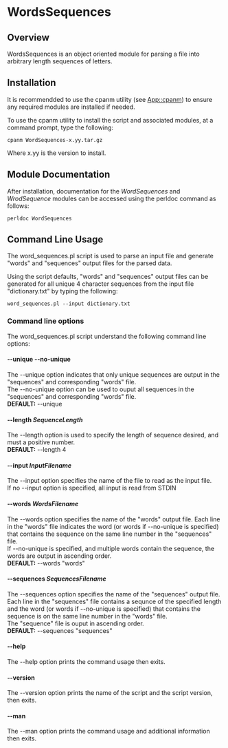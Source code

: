# WordsSequences
## Overview

WordsSequences is an object oriented module for parsing a file into arbitrary
length sequences of letters.

## Installation
It is recommendded to use the cpanm utility (see [App::cpanm](https://metacpan.org/pod/App::cpanminus)) to ensure any required modules are installed if needed.  

To use the cpanm utility to install the script and associated modules, at a command prompt, type the following:
```
cpanm WordSequences-x.yy.tar.gz
```
Where x.yy is the version to install.

## Module Documentation
After installation, documentation for the *WordSequences* and *WrodSequence* modules can be accessed using the perldoc command as follows:
```
perldoc WordSequences
```

## Command Line Usage
The word_sequences.pl script is used to parse an input file and generate "words" and 
"sequences" output files for the parsed data.

Using the script defaults, "words" and "sequences" output files can be generated for all unique 4 character sequences from the input file "dictionary.txt" by typing the following:
```
word_sequences.pl --input dictionary.txt
```

### Command line options
The word_sequences.pl script understand the following command line options:

#### --unique --no-unique
The --unique option indicates that only unique sequences are output in the "sequences" and corresponding "words" file.  
The --no-unique option can be used to ouput all sequences in the "sequences" and corresponding "words" file.  
**DEFAULT:** --unique

#### --length *SequenceLength*
The --length option is used to specify the length of sequence desired, and must a positive number.  
**DEFAULT:** --length 4

#### --input *InputFilename*
The --input option specifies the name of the file to read as the input file.  
If no --input option is specified, all input is read from STDIN

#### --words *WordsFilename*
The --words option specifies the name of the "words" output file.  Each line in the "words" file indicates the word (or words if --no-unique is specified) that contains the sequence on the same line number in the "sequences" file.  
If --no-unique is specified, and multiple words contain the sequence, the words are output in ascending order.  
**DEFAULT:** --words "words"

#### --sequences *SequencesFilename*
The --sequences option specifies the name of the "sequences" output file.  Each line in the "sequences" file contains a sequnce of the specified length and the word (or words if --no-unique is specified) that contains the sequence is on the same line number in the "words" file.  
The "sequence" file is ouput in ascending order.  
**DEFAULT:** --sequences "sequences"

#### --help
The --help option prints the command usage then exits.

#### --version
The --version option prints the name of the script and the script version, then exits.

#### --man
The --man option prints the command usage and additional information then exits.
